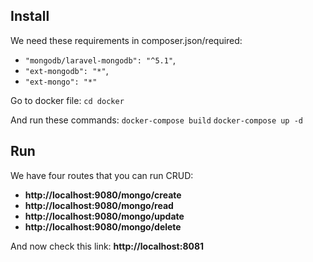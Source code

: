 ## Install
We need these requirements in composer.json/required:
- `"mongodb/laravel-mongodb": "^5.1"`,
- `"ext-mongodb": "*"`,
- `"ext-mongo": "*"`

Go to docker file: `cd docker`

And run these commands:
`docker-compose build`
`docker-compose up -d`

## Run
We have four routes that you can run CRUD:

- **http://localhost:9080/mongo/create**
- **http://localhost:9080/mongo/read**
- **http://localhost:9080/mongo/update**
- **http://localhost:9080/mongo/delete**

And now check this link: **http://localhost:8081**
